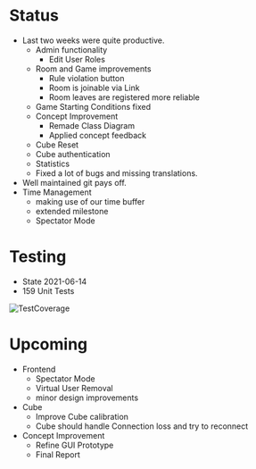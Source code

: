# Status
* Last two weeks were quite productive.
  * Admin functionality
    * Edit User Roles
  * Room and Game improvements
    * Rule violation button
    * Room is joinable via Link
    * Room leaves are registered more reliable
  * Game Starting Conditions fixed
  * Concept Improvement
    * Remade Class Diagram
    * Applied concept feedback
  * Cube Reset
  * Cube authentication
  * Statistics
  * Fixed a lot of bugs and missing translations.
* Well maintained git pays off.
* Time Management
  * making use of our time buffer
  * extended milestone
  * Spectator Mode

# Testing
* State 2021-06-14
* 159 Unit Tests

![TestCoverage](uploads/2021-06-14/TestCoverage.png)

# Upcoming
* Frontend
  * Spectator Mode
  * Virtual User Removal
  * minor design improvements
* Cube
  * Improve Cube calibration
  * Cube should handle Connection loss and try to reconnect
* Concept Improvement
  * Refine GUI Prototype
  * Final Report
